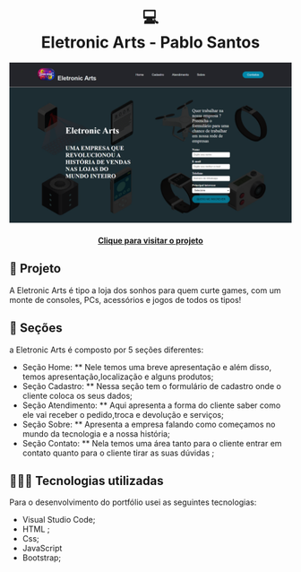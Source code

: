 <h1 align="center">
  💻<br>Eletronic Arts -  Pablo Santos
</h1>

![Resultado do projeto](img/img-arts.png)

<h4 align="center"><a href="https://pablo-m-santos.github.io/Eletronic-Arts/">Clique para visitar o projeto</a></h4>

## 🌳 Projeto
A Eletronic Arts é tipo a loja dos sonhos para quem curte games, com um monte de consoles, PCs, acessórios e jogos de todos os tipos!

## 📃 Seções
a Eletronic Arts é composto por 5 seções diferentes:

  -  Seção Home: ** Nele temos uma breve apresentação e além disso, temos apresentação,localização e alguns produtos;
  -  Seção Cadastro: ** Nessa seção tem o formulário de cadastro onde o cliente coloca os seus dados;
  -  Seção Atendimento: ** Aqui apresenta a forma do cliente saber como ele vai receber o pedido,troca e devolução e serviços;
  -  Seção Sobre: ** Apresenta a empresa falando como começamos no mundo da tecnologia e a nossa história;
  -  Seção Contato: ** Nela temos uma área tanto para o cliente entrar em contato quanto para o cliente tirar as suas dúvidas ;

## 👨🏽‍💻 Tecnologias utilizadas
Para o desenvolvimento do portfólio usei as seguintes tecnologias:
  - Visual Studio Code;
  - HTML ;
  - Css;
  - JavaScript
  - Bootstrap;
